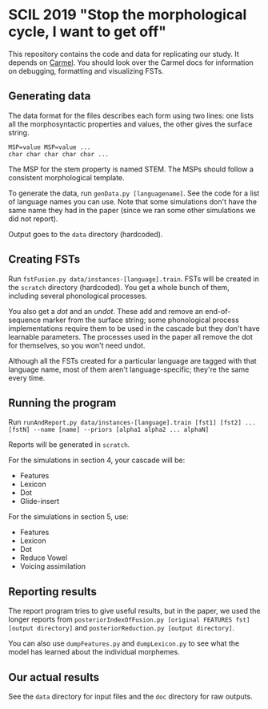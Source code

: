 # SCIL 2019 "Stop the morphological cycle, I want to get off"

This repository contains the code and data for replicating our
study. It depends on [Carmel](github.com/isi-nlp/carmel). You should
look over the Carmel docs for information on debugging, formatting and
visualizing FSTs.

## Generating data

The data format for the files describes each form using two lines: one
lists all the morphosyntactic properties and values, the other gives
the surface string.

```
MSP=value MSP=value ...
char char char char char ...
```

The MSP for the stem property is named STEM. The MSPs should follow a
consistent morphological template.

To generate the data, run `genData.py [languagename]`. See the code
for a list of language names you can use. Note that some simulations
don't have the same name they had in the paper (since we ran some
other simulations we did not report).

Output goes to the `data` directory (hardcoded).

## Creating FSTs

Run `fstFusion.py data/instances-[language].train`. FSTs will be
created in the `scratch` directory (hardcoded). You get a whole bunch
of them, including several phonological processes.

You also get a *dot* and an *undot*. These add and remove an
end-of-sequence marker from the surface string; some phonological
process implementations require them to be used in the cascade but
they don't have learnable parameters. The processes used in the paper
all remove the dot for themselves, so you won't need undot.

Although all the FSTs created for a particular language are tagged
with that language name, most of them aren't language-specific;
they're the same every time.

## Running the program

Run `runAndReport.py data/instances-[language].train [fst1] [fst2] ... [fstN] --name [name] --priors [alpha1 alpha2 ... alphaN]`

Reports will be generated in `scratch`.

For the simulations in section 4, your cascade will be:

- Features
- Lexicon
- Dot
- Glide-insert

For the simulations in section 5, use:

- Features
- Lexicon
- Dot
- Reduce Vowel
- Voicing assimilation

## Reporting results

The report program tries to give useful results, but in the paper, we
used the longer reports from `posteriorIndexOfFusion.py [original
FEATURES fst] [output directory]` and `posteriorReduction.py [output
directory]`.

You can also use `dumpFeatures.py` and `dumpLexicon.py` to see what
the model has learned about the individual morphemes.

## Our actual results

See the `data` directory for input files and the `doc` directory for
raw outputs.
